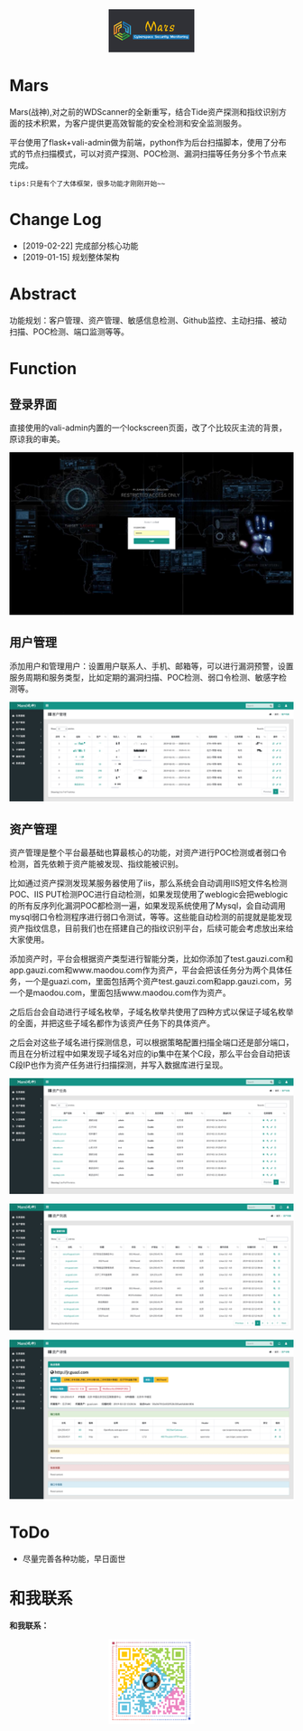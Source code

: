 <div align=center><img src=images/logo.png width=30% ></div>

# Mars

Mars(战神),对之前的WDScanner的全新重写，结合Tide资产探测和指纹识别方面的技术积累，为客户提供更高效智能的安全检测和安全监测服务。

平台使用了flask+vali-admin做为前端，python作为后台扫描脚本，使用了分布式的节点扫描模式，可以对资产探测、POC检测、漏洞扫描等任务分多个节点来完成。


```
tips:只是有个了大体框架，很多功能才刚刚开始~~

```

# Change Log

- [2019-02-22] 完成部分核心功能
- [2019-01-15] 规划整体架构
 
# Abstract

功能规划：客户管理、资产管理、敏感信息检测、Github监控、主动扫描、被动扫描、POC检测、端口监测等等。


# Function

## 登录界面
直接使用的vali-admin内置的一个lockscreen页面，改了个比较灰主流的背景，原谅我的审美。

![pic](images/pic1.jpg)

## 用户管理
添加用户和管理用户：设置用户联系人、手机、邮箱等，可以进行漏洞预警，设置服务周期和服务类型，比如定期的漏洞扫描、POC检测、弱口令检测、敏感字检测等。

![pic](images/pic2.jpg)


## 资产管理
资产管理是整个平台最基础也算最核心的功能，对资产进行POC检测或者弱口令检测，首先依赖于资产能被发现、指纹能被识别。

比如通过资产探测发现某服务器使用了iis，那么系统会自动调用IIS短文件名检测POC、IIS PUT检测POC进行自动检测，如果发现使用了weblogic会把weblogic的所有反序列化漏洞POC都检测一遍，如果发现系统使用了Mysql，会自动调用mysql弱口令检测程序进行弱口令测试，等等。这些能自动检测的前提就是能发现资产指纹信息，目前我们也在搭建自己的指纹识别平台，后续可能会考虑放出来给大家使用。

添加资产时，平台会根据资产类型进行智能分类，比如你添加了test.gauzi.com和app.gauzi.com和www.maodou.com作为资产，平台会把该任务分为两个具体任务，一个是guazi.com，里面包括两个资产test.gauzi.com和app.gauzi.com，另一个是maodou.com，里面包括www.maodou.com作为资产。

之后后台会自动进行子域名枚举，子域名枚举共使用了四种方式以保证子域名枚举的全面，并把这些子域名都作为该资产任务下的具体资产。

之后会对这些子域名进行探测信息，可以根据策略配置扫描全端口还是部分端口，而且在分析过程中如果发现子域名对应的ip集中在某个C段，那么平台会自动把该C段IP也作为资产任务进行扫描探测，并写入数据库进行呈现。

![pic](images/pic3.jpg)

![pic](images/pic4.jpg)

![pic](images/pic5.jpg)


# ToDo

- 尽量完善各种功能，早日面世




# 和我联系

**和我联系：**

<div align=center><img src=images/zjwf.png width=30% ></div>
